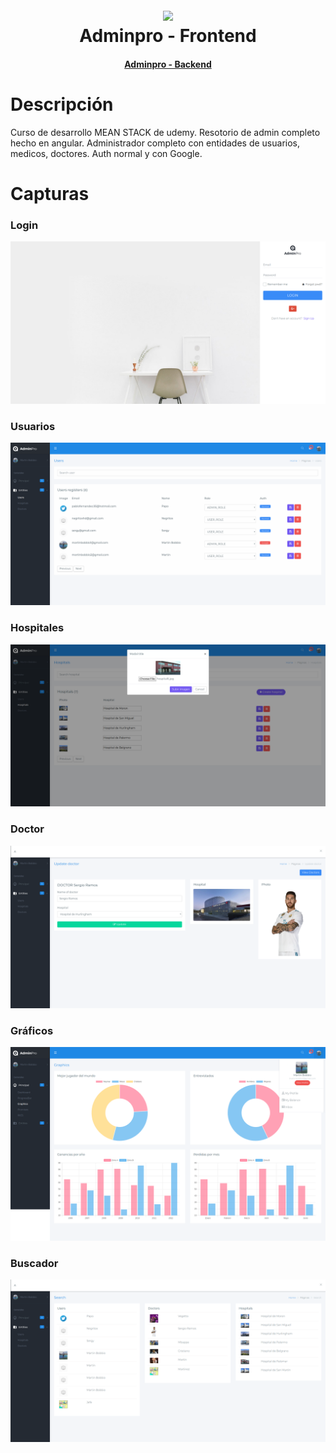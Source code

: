 <h1 align="center">
  <br>
  <img src="https://upload.wikimedia.org/wikipedia/commons/c/cf/Angular_full_color_logo.svg" width="200">
  <br>
  Adminpro - Frontend 
  <br>
</h1>
<h4 align="center"><a target="_blank" href="https://github.com/martinbobbio/backend-adminpro">Adminpro - Backend</a></h4>


# Descripción

Curso de desarrollo MEAN STACK de udemy. Resotorio de admin completo hecho en angular.
Administrador completo con entidades de usuarios, medicos, doctores. Auth normal y con Google.


# Capturas

### Login

![Image of pagina](src/assets/images/screen-adminpro6.png)

### Usuarios

![Image of pagina](src/assets/images/screen-adminpro4.png)

### Hospitales

![Image of pagina](src/assets/images/screen-adminpro1.png)

### Doctor

![Image of pagina](src/assets/images/screen-adminpro2.png)


### Gráficos

![Image of pagina](src/assets/images/screen-adminpro5.png)

### Buscador

![Image of pagina](src/assets/images/screen-adminpro3.png)



